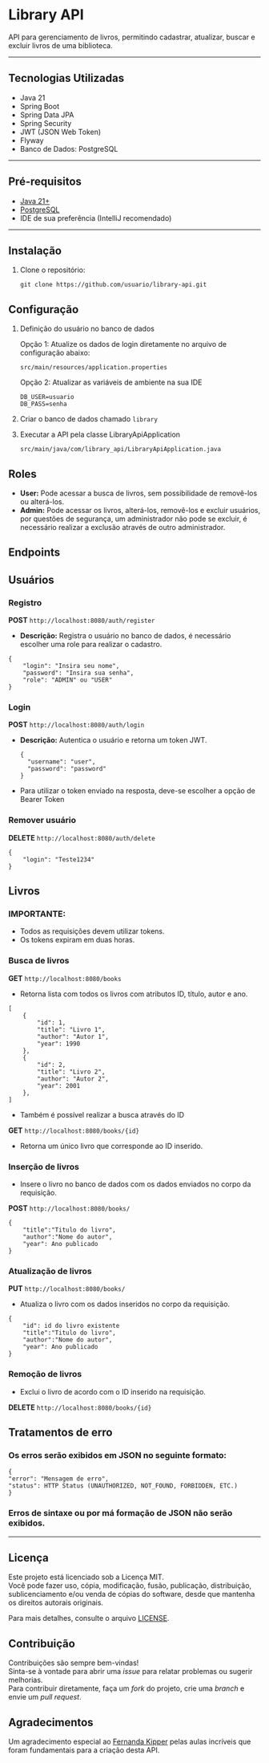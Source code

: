 # Library API

API para gerenciamento de livros, permitindo cadastrar, atualizar, buscar e excluir livros de uma biblioteca.

---

## Tecnologias Utilizadas
- Java 21
- Spring Boot
- Spring Data JPA
- Spring Security
- JWT (JSON Web Token)
- Flyway
- Banco de Dados: PostgreSQL

---

## **Pré-requisitos**
- [Java 21+](https://www.oracle.com/java/technologies/downloads/)
- [PostgreSQL](https://www.postgresql.org/download/)
- IDE de sua preferência (IntelliJ recomendado)

---

## **Instalação**
1. Clone o repositório:
   ```
   git clone https://github.com/usuario/library-api.git

## **Configuração**
1. Definição do usuário no banco de dados

    Opção 1: Atualize os dados de login diretamente no arquivo de configuração abaixo:
    ```
    src/main/resources/application.properties
    ```
    Opção 2: Atualizar as variáveis de ambiente na sua IDE
    ```properties
    DB_USER=usuario
    DB_PASS=senha
   
2. Criar o banco de dados chamado ``library``

3. Executar a API pela classe LibraryApiApplication
    ```
    src/main/java/com/library_api/LibraryApiApplication.java

## Roles
- **User:** Pode acessar a busca de livros, sem possibilidade de removê-los ou alterá-los.
- **Admin:** Pode acessar os livros, alterá-los, removê-los e excluir usuários, por questões de segurança,
  um administrador não pode se excluir, é necessário realizar a exclusão através de outro administrador.


##  Endpoints

## Usuários

### Registro
**POST** `http://localhost:8080/auth/register`

- **Descrição:** Registra o usuário no banco de dados, é necessário escolher uma role para realizar o cadastro.
```
{
    "login": "Insira seu nome",
    "password": "Insira sua senha",
    "role": "ADMIN" ou "USER"
}
```
### **Login**

**POST** `http://localhost:8080/auth/login`
- **Descrição:** Autentica o usuário e retorna um token JWT.
  ```
  {
    "username": "user",
    "password": "password"
  }
  ```
- Para utilizar o token enviado na resposta, deve-se escolher a opção de Bearer Token

### **Remover usuário**

**DELETE** `http://localhost:8080/auth/delete`
```
{
    "login": "Teste1234"
}
```

## Livros
### **IMPORTANTE:**
- Todos as requisições devem utilizar tokens.
- Os tokens expiram em duas horas.

### **Busca de livros**
**GET** `http://localhost:8080/books`

- Retorna lista com todos os livros com atributos ID, título, autor e ano.
```
[
	{
		"id": 1,
		"title": "Livro 1",
		"author": "Autor 1",
		"year": 1990
	},
	{
		"id": 2,
		"title": "Livro 2",
		"author": "Autor 2",
		"year": 2001
	},
]
```

- Também é possível realizar a busca através do ID

**GET** `http://localhost:8080/books/{id}`

- Retorna um único livro que corresponde ao ID inserido.

### **Inserção de livros**

- Insere o livro no banco de dados com os dados enviados no corpo da requisição.

**POST** `http://localhost:8080/books/`
```
{
	"title":"Titulo do livro",
	"author":"Nome do autor",
	"year": Ano publicado
}
```

### **Atualização de livros**
**PUT** `http://localhost:8080/books/`
- Atualiza o livro com os dados inseridos no corpo da requisição.
```
{
    "id": id do livro existente
    "title":"Titulo do livro",
    "author":"Nome do autor",
    "year": Ano publicado
}
```

### **Remoção de livros**
- Exclui o livro de acordo com o ID inserido na requisição.

**DELETE** `http://localhost:8080/books/{id}`


## Tratamentos de erro

### Os erros serão exibidos em JSON no seguinte formato:
```
{
"error": "Mensagem de erro",
"status": HTTP Status (UNAUTHORIZED, NOT_FOUND, FORBIDDEN, ETC.)
}
```

### Erros de sintaxe ou por má formação de JSON não serão exibidos.

---

## Licença

Este projeto está licenciado sob a Licença MIT.  
Você pode fazer uso, cópia, modificação, fusão, publicação, distribuição, sublicenciamento e/ou venda de cópias do software, desde que mantenha os direitos autorais originais.

Para mais detalhes, consulte o arquivo [LICENSE](./LICENSE).
## Contribuição

Contribuições são sempre bem-vindas!  
Sinta-se à vontade para abrir uma _issue_ para relatar problemas ou sugerir melhorias.  
Para contribuir diretamente, faça um _fork_ do projeto, crie uma _branch_ e envie um _pull request_.


## Agradecimentos

Um agradecimento especial ao [Fernanda Kipper](https://www.youtube.com/@kipperdev) pelas aulas incríveis que foram fundamentais para a criação desta API.  